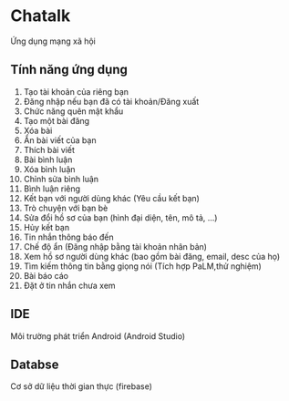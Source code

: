 # Chatalk
Ứng dụng mạng xã hội
## Tính năng ứng dụng
  1. Tạo tài khoản của riêng bạn
  2. Đăng nhập nếu bạn đã có tài khoản/Đăng xuất
  3. Chức năng quên mật khẩu
  4. Tạo một bài đăng
  5. Xóa bài
  6. Ẩn bài viết của bạn
  7. Thích bài viết
  8. Bài bình luận
  9. Xóa bình luận
  10. Chỉnh sửa bình luận
  11. Bình luận riêng
  12. Kết bạn với người dùng khác (Yêu cầu kết bạn)
  13. Trò chuyện với bạn bè
  14. Sửa đổi hồ sơ của bạn (hình đại diện, tên, mô tả, ...)
  15. Hủy kết bạn
  16. Tin nhắn thông báo đến
  17. Chế độ ẩn (Đăng nhập bằng tài khoản nhân bản)
  18. Xem hồ sơ người dùng khác (bao gồm bài đăng, email, desc của họ)
  19. Tìm kiếm thông tin bằng giọng nói (Tích hợp PaLM,thử nghiệm)
  20. Bài báo cáo
  21. Đặt ở tin nhắn chưa xem
## IDE
  Môi trường phát triển Android (Android Studio)
## Databse
  Cơ sở dữ liệu thời gian thực (firebase)
